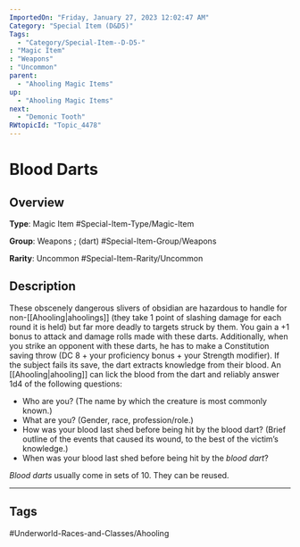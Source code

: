 ```yaml
---
ImportedOn: "Friday, January 27, 2023 12:02:47 AM"
Category: "Special Item (D&D5)"
Tags:
  - "Category/Special-Item--D-D5-"
: "Magic Item"
: "Weapons"
: "Uncommon"
parent:
  - "Ahooling Magic Items"
up:
  - "Ahooling Magic Items"
next:
  - "Demonic Tooth"
RWtopicId: "Topic_4478"
---
```

# Blood Darts
## Overview
**Type**: Magic Item
#Special-Item-Type/Magic-Item

**Group**: Weapons ; (dart)
#Special-Item-Group/Weapons

**Rarity**: Uncommon
#Special-Item-Rarity/Uncommon

## Description
These obscenely dangerous slivers of obsidian are hazardous to handle for non-[[Ahooling|ahoolings]] (they take 1 point of slashing damage for each round it is held) but far more deadly to targets struck by them. You gain a +1 bonus to attack and damage rolls made with these darts. Additionally, when you strike an opponent with these darts, he has to make a Constitution saving throw (DC 8 + your proficiency bonus + your Strength modifier). If the subject fails its save, the dart extracts knowledge from their blood. An [[Ahooling|ahooling]] can lick the blood from the dart and reliably answer 1d4 of the following questions:

- Who are you? (The name by which the creature is most commonly known.)
- What are you? (Gender, race, profession/role.)
- How was your blood last shed before being hit by the blood dart? (Brief outline of the events that caused its wound, to the best of the victim’s knowledge.)
- When was your blood last shed before being hit by the *blood dart*?

*Blood darts* usually come in sets of 10. They can be reused.


---
## Tags
#Underworld-Races-and-Classes/Ahooling

